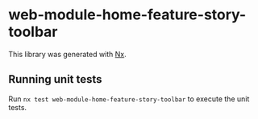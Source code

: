 # web-module-home-feature-story-toolbar

This library was generated with [Nx](https://nx.dev).

## Running unit tests

Run `nx test web-module-home-feature-story-toolbar` to execute the unit tests.
